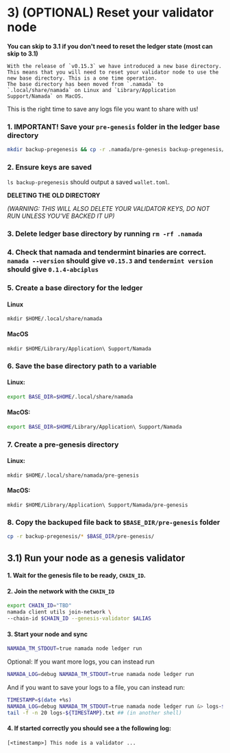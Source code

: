 # 3) (OPTIONAL) Reset your validator node
**You can skip to 3.1 if you don't need to reset the ledger state (most can skip to 3.1)**

```admonish note
With the release of `v0.15.3` we have introduced a new base directory. This means that you will need to reset your validator node to use the new base directory. This is a one time operation.
The base directory has been moved from `.namada` to `.local/share/namada` on Linux and `Library/Application Support/Namada` on MacOS.
```



This is the right time to save any logs file you want to share with us!

### 1. IMPORTANT! Save your `pre-genesis` folder in the ledger base directory

```bash
mkdir backup-pregenesis && cp -r .namada/pre-genesis backup-pregenesis/
```

### 2. **Ensure keys are saved**

`ls backup-pregenesis` should output a saved `wallet.toml`.

**DELETING THE OLD DIRECTORY**

*(WARNING: THIS WILL ALSO DELETE YOUR VALIDATOR KEYS, DO NOT RUN UNLESS YOU'VE BACKED IT UP)*

### 3. Delete ledger base directory by running `rm -rf .namada`

### 4. Check that namada and tendermint binaries are correct. `namada --version` should give `v0.15.3` and `tendermint version` should give `0.1.4-abciplus`
### 5. Create a base directory for the ledger
#### Linux
`mkdir $HOME/.local/share/namada`
#### MacOS 
`mkdir $HOME/Library/Application\ Support/Namada`

### 6. Save the base directory path to a variable
#### Linux:
```bash
export BASE_DIR=$HOME/.local/share/namada
```
#### MacOS:
```bash
export BASE_DIR=$HOME/Library/Application\ Support/Namada
```
### 7. Create a pre-genesis directory
#### Linux: 
`mkdir $HOME/.local/share/namada/pre-genesis`
#### MacOS: 
`mkdir $HOME/Library/Application\ Support/Namada/pre-genesis`

### 8. Copy the backuped file back to `$BASE_DIR/pre-genesis` folder
```bash
cp -r backup-pregenesis/* $BASE_DIR/pre-genesis/
```

## 3.1) Run your node as a genesis validator

#### 1. Wait for the genesis file to be ready, `CHAIN_ID`.
#### 2. Join the network with the `CHAIN_ID`
``` bash
export CHAIN_ID="TBD"
namada client utils join-network \
--chain-id $CHAIN_ID --genesis-validator $ALIAS
```

#### 3. Start your node and sync
```bash
NAMADA_TM_STDOUT=true namada node ledger run
```
Optional: If you want more logs, you can instead run
```bash
NAMADA_LOG=debug NAMADA_TM_STDOUT=true namada node ledger run
```
And if you want to save your logs to a file, you can instead run:
```bash
TIMESTAMP=$(date +%s)
NAMADA_LOG=debug NAMADA_TM_STDOUT=true namada node ledger run &> logs-${TIMESTAMP}.txt
tail -f -n 20 logs-${TIMESTAMP}.txt ## (in another shell)
```
#### 4. If started correctly you should see a the following log:
`[<timestamp>] This node is a validator ...`
    
